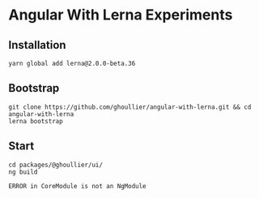 # Angular With Lerna Experiments

## Installation

```console
yarn global add lerna@2.0.0-beta.36
```

## Bootstrap

```console
git clone https://github.com/ghoullier/angular-with-lerna.git && cd angular-with-lerna
lerna bootstrap
```

## Start

```console
cd packages/@ghoullier/ui/
ng build
````

```console
ERROR in CoreModule is not an NgModule
```